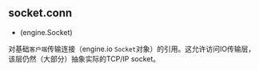 ## socket.conn

- (engine.Socket)

对基础`客户端`传输连接（engine.io `Socket`对象）的引用。这允许访问IO传输层，该层仍然（大部分）抽象实际的TCP/IP socket。